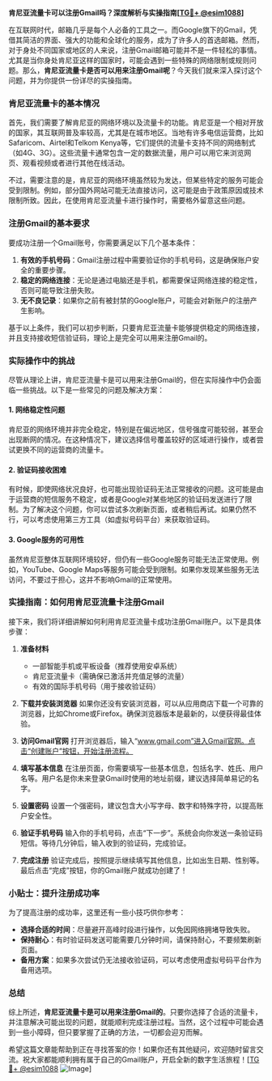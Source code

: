**肯尼亚流量卡可以注册Gmail吗？深度解析与实操指南[[TG💪+ @esim1088](https://t.me/s/esim1088)]**

在互联网时代，邮箱几乎是每个人必备的工具之一。而Google旗下的Gmail，凭借其简洁的界面、强大的功能和全球化的服务，成为了许多人的首选邮箱。然而，对于身处不同国家或地区的人来说，注册Gmail邮箱可能并不是一件轻松的事情。尤其是当你身处肯尼亚这样的国家时，可能会遇到一些特殊的网络限制或规则问题。那么，**肯尼亚流量卡是否可以用来注册Gmail呢**？今天我们就来深入探讨这个问题，并为你提供一份详尽的实操指南。

### 肯尼亚流量卡的基本情况

首先，我们需要了解肯尼亚的网络环境以及流量卡的功能。肯尼亚是一个相对开放的国家，其互联网普及率较高，尤其是在城市地区。当地有许多电信运营商，比如Safaricom、Airtel和Telkom Kenya等，它们提供的流量卡支持不同的网络制式（如4G、3G）。这些流量卡通常包含一定的数据流量，用户可以用它来浏览网页、观看视频或者进行其他在线活动。

不过，需要注意的是，肯尼亚的网络环境虽然较为发达，但某些特定的服务可能会受到限制。例如，部分国外网站可能无法直接访问，这可能是由于政策原因或技术限制所致。因此，在使用肯尼亚流量卡进行操作时，需要格外留意这些问题。

### 注册Gmail的基本要求

要成功注册一个Gmail账号，你需要满足以下几个基本条件：

1. **有效的手机号码**：Gmail注册过程中需要验证你的手机号码，这是确保账户安全的重要步骤。
2. **稳定的网络连接**：无论是通过电脑还是手机，都需要保证网络连接的稳定性，否则可能导致注册失败。
3. **无不良记录**：如果你之前有被封禁的Google账户，可能会对新账户的注册产生影响。

基于以上条件，我们可以初步判断，只要肯尼亚流量卡能够提供稳定的网络连接，并且支持接收短信验证码，理论上是完全可以用来注册Gmail的。

### 实际操作中的挑战

尽管从理论上讲，肯尼亚流量卡是可以用来注册Gmail的，但在实际操作中仍会面临一些挑战。以下是一些常见的问题及解决方案：

#### 1. 网络稳定性问题
肯尼亚的网络环境并非完全稳定，特别是在偏远地区，信号强度可能较弱，甚至会出现断网的情况。在这种情况下，建议选择信号覆盖较好的区域进行操作，或者尝试更换不同的运营商的流量卡。

#### 2. 验证码接收困难
有时候，即使网络状况良好，也可能出现验证码无法正常接收的问题。这可能是由于运营商的短信服务不稳定，或者是Google对某些地区的验证码发送进行了限制。为了解决这个问题，你可以尝试多次刷新页面，或者稍后再试。如果仍然不行，可以考虑使用第三方工具（如虚拟号码平台）来获取验证码。

#### 3. Google服务的可用性
虽然肯尼亚整体互联网环境较好，但仍有一些Google服务可能无法正常使用。例如，YouTube、Google Maps等服务可能会受到限制。如果你发现某些服务无法访问，不要过于担心，这并不影响Gmail的正常使用。

### 实操指南：如何用肯尼亚流量卡注册Gmail

接下来，我们将详细讲解如何利用肯尼亚流量卡成功注册Gmail账户。以下是具体步骤：

1. **准备材料**
   - 一部智能手机或平板设备（推荐使用安卓系统）
   - 肯尼亚流量卡（需确保已激活并充值足够的流量）
   - 有效的国际手机号码（用于接收验证码）

2. **下载并安装浏览器**
   如果你还没有安装浏览器，可以从应用商店下载一个可靠的浏览器，比如Chrome或Firefox。确保浏览器版本是最新的，以便获得最佳体验。

3. **访问Gmail官网**
   打开浏览器后，输入“www.gmail.com”进入Gmail官网。点击“创建账户”按钮，开始注册流程。

4. **填写基本信息**
   在注册页面，你需要填写一些基本信息，包括名字、姓氏、用户名等。用户名是你未来登录Gmail时使用的地址前缀，建议选择简单易记的名字。

5. **设置密码**
   设置一个强密码，建议包含大小写字母、数字和特殊字符，以提高账户安全性。

6. **验证手机号码**
   输入你的手机号码，点击“下一步”。系统会向你发送一条验证码短信。等待几分钟后，输入收到的验证码，完成验证。

7. **完成注册**
   验证完成后，按照提示继续填写其他信息，比如出生日期、性别等。最后点击“完成”按钮，你的Gmail账户就成功创建了！

### 小贴士：提升注册成功率

为了提高注册的成功率，这里还有一些小技巧供你参考：

- **选择合适的时间**：尽量避开高峰时段进行操作，以免因网络拥堵导致失败。
- **保持耐心**：有时验证码发送可能需要几分钟时间，请保持耐心，不要频繁刷新页面。
- **备用方案**：如果多次尝试仍无法接收验证码，可以考虑使用虚拟号码平台作为备用选项。

### 总结

综上所述，**肯尼亚流量卡是可以用来注册Gmail的**。只要你选择了合适的流量卡，并注意解决可能出现的问题，就能顺利完成注册过程。当然，这个过程中可能会遇到一些小障碍，但只要掌握了正确的方法，一切都会迎刃而解。

希望这篇文章能帮助到正在寻找答案的你！如果你还有其他疑问，欢迎随时留言交流。祝大家都能顺利拥有属于自己的Gmail账户，开启全新的数字生活旅程！[[TG💪+ @esim1088](https://t.me/s/esim1088) ![Image](https://i.postimg.cc/4NQfJmqS/Snipaste-2025-05-13-00-14-12.png)]